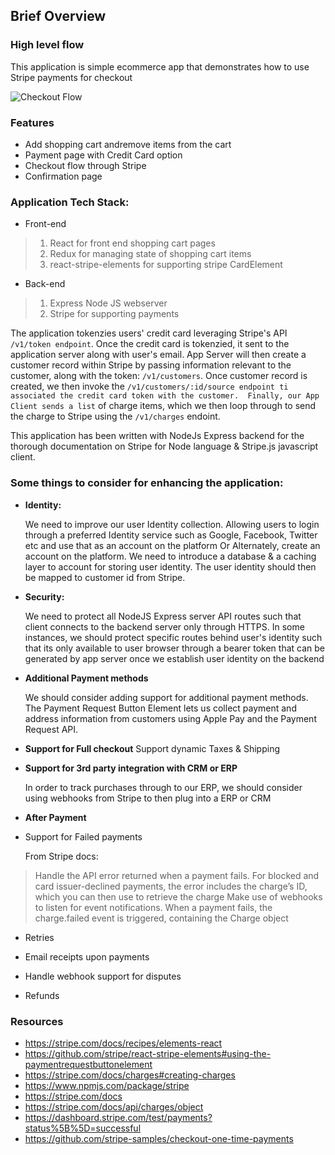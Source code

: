 ## Brief Overview

### High level flow
This application is simple ecommerce app that demonstrates how to use Stripe payments for checkout

![Checkout Flow](https://i.imgur.com/UAE8pdi.png)


### Features
* Add shopping cart andremove items from the cart
* Payment page with Credit Card option
* Checkout flow through Stripe
* Confirmation page

### Application Tech Stack:
* Front-end
> 1. React for front end shopping cart pages
> 2. Redux for managing state of shopping cart items
> 3. react-stripe-elements for supporting stripe CardElement
* Back-end
> 1. Express Node JS webserver
> 2. Stripe for supporting payments

The application tokenzies users' credit card leveraging Stripe's API `/v1/token endpoint`. Once the credit card is tokenzied, it sent to the application server along with user's email. App Server will then create a customer record within Stripe by passing information relevant to the customer, along with the token: `/v1/customers`. Once customer record is created, we then invoke the `/v1/customers/:id/source endpoint ti associated the credit card token with the customer. 
Finally, our App Client sends a list` of charge items, which we then loop through to send the charge to Stripe using the `/v1/charges` endoint. 

This application has been written with NodeJs Express backend for the thorough documentation on Stripe for Node language & Stripe.js javascript client.


### Some things to consider for enhancing the application:
- **Identity:** 

   We need to improve our user Identity collection. Allowing users to login through a preferred Identity service such as Google, Facebook, Twitter etc and use that as an account on the platform Or Alternately, create an account on the platform.
We need to introduce a database & a caching layer to account for storing user identity. The user identity should then be mapped to customer id from Stripe. 

- **Security:**

   We need to protect all NodeJS Express server API routes such that client connects to the backend server only through HTTPS. In some instances, we should protect specific routes behind user's identity such that its only available to user browser through a bearer token that can be generated by app server once we establish user identity on the backend

- **Additional Payment methods**

   We should consider adding support for additional payment methods. The Payment Request Button Element lets us collect payment and address information from  customers using Apple Pay and the Payment Request API.

- **Support for Full checkout**
Support dynamic Taxes & Shipping

- **Support for 3rd party integration with CRM or ERP**

   In order to track purchases through to our ERP, we should consider using webhooks from Stripe to then plug into a ERP or CRM

- **After Payment**

- Support for Failed payments

   From Stripe docs: 
>Handle the API error returned when a payment fails. For blocked and card issuer-declined payments, the error includes the charge’s ID, which you can then use to retrieve the charge
>Make use of webhooks to listen for event notifications. When a payment fails, the charge.failed event is triggered, containing the Charge object

- Retries

- Email receipts upon payments

- Handle webhook support for disputes

- Refunds



### Resources
- https://stripe.com/docs/recipes/elements-react
- https://github.com/stripe/react-stripe-elements#using-the-paymentrequestbuttonelement
- https://stripe.com/docs/charges#creating-charges
- https://www.npmjs.com/package/stripe
- https://stripe.com/docs
- https://stripe.com/docs/api/charges/object
- https://dashboard.stripe.com/test/payments?status%5B%5D=successful
- https://github.com/stripe-samples/checkout-one-time-payments
  
